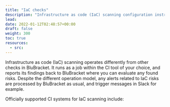 ```yaml
---
title: "IaC checks"
description: "Infrastructure as code (IaC) scanning configuration instructions"
lead: 
date: 2022-01-12T02:48:57+00:00
draft: false
weight: 300
toc: true
resources:
  - src:
---
```


Infrastructure as code (IaC) scanning operates differently from other checks in BluBracket. It runs as a job within the CI tool of your choice, and reports its findings back to BluBracket where you can evaluate any found risks. Despite the different operation model, any alerts related to IaC risks are processed by BluBracket as usual, and trigger messages in Slack for example.

Officially supported CI systems for IaC scanning include:
